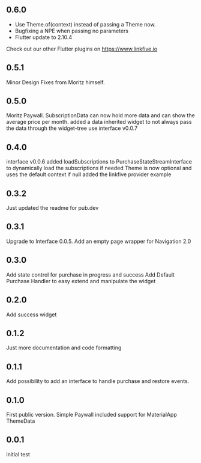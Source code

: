 ## 0.6.0

* Use Theme.of(context) instead of passing a Theme now.
* Bugfixing a NPE when passing no parameters
* Flutter update to 2.10.4

Check out our other Flutter plugins on https://www.linkfive.io

## 0.5.1
Minor Design Fixes from Moritz himself.

## 0.5.0
Moritz Paywall. SubscriptionData can now hold more data and can show the average price per month. 
added a data inherited widget to not always pass the data through the widget-tree
use interface v0.0.7

## 0.4.0
interface v0.0.6 added loadSubscriptions to PurchaseStateStreamInterface to dynamically load the subscriptions if needed
Theme is now optional and uses the default context if null
added the linkfive provider example

## 0.3.2
Just updated the readme for pub.dev

## 0.3.1
Upgrade to Interface 0.0.5.
Add an empty page wrapper for Navigation 2.0

## 0.3.0
Add state control for purchase in progress and success
Add Default Purchase Handler to easy extend and manipulate the widget

## 0.2.0
Add success widget

## 0.1.2
Just more documentation and code formatting

## 0.1.1
Add possibility to add an interface to handle purchase and restore events.

## 0.1.0
First public version. Simple Paywall included
support for MaterialApp ThemeData

## 0.0.1
initial test
